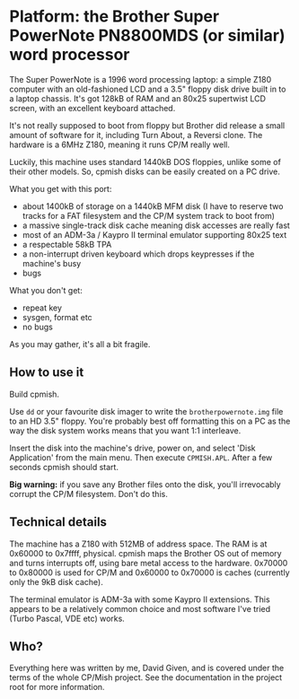 Platform: the Brother Super PowerNote PN8800MDS (or similar) word processor
===========================================================================

The Super PowerNote is a 1996 word processing laptop: a simple Z180 computer
with an old-fashioned LCD and a 3.5" floppy disk drive built in to a laptop
chassis. It's got 128kB of RAM and an 80x25 supertwist LCD screen, with an
excellent keyboard attached.

It's not really supposed to boot from floppy but Brother did release a small
amount of software for it, including Turn About, a Reversi clone. The hardware
is a 6MHz Z180, meaning it runs CP/M really well.

Luckily, this machine uses standard 1440kB DOS floppies, unlike some of their
other models.  So, cpmish disks can be easily created on a PC drive.

What you get with this port:

- about 1400kB of storage on a 1440kB MFM disk (I have to reserve two tracks for
  a FAT filesystem and the CP/M system track to boot from)
- a massive single-track disk cache meaning disk accesses are really fast
- most of an ADM-3a / Kaypro II terminal emulator supporting 80x25 text
- a respectable 58kB TPA
- a non-interrupt driven keyboard which drops keypresses if the machine's busy
- bugs

What you don't get:

- repeat key
- sysgen, format etc
- no bugs

As you may gather, it's all a bit fragile.


How to use it
-------------

Build cpmish.

Use `dd` or your favourite disk imager to write the `brotherpowernote.img` file
to an HD 3.5" floppy. You're probably best off formatting this on a PC as the
way the disk system works means that you want 1:1 interleave.

Insert the disk into the machine's drive, power on, and select 'Disk Application'
from the main menu. Then execute `CPMISH.APL`. After a few seconds cpmish should
start.

**Big warning:** if you save any Brother files onto the disk, you'll
irrevocably corrupt the CP/M filesystem. Don't do this.


Technical details
-----------------

The machine has a Z180 with 512MB of address space. The RAM is at 0x60000 to
0x7ffff, physical. cpmish maps the Brother OS out of memory and turns interrupts
off, using bare metal access to the hardware. 0x70000 to 0x80000 is used for
CP/M and 0x60000 to 0x70000 is caches (currently only the 9kB disk cache).

The terminal emulator is ADM-3a with some Kaypro II extensions.  This appears to
be a relatively common choice and most software I've tried (Turbo Pascal, VDE
etc) works.


Who?
----

Everything here was written by me, David Given, and is covered under the
terms of the whole CP/Mish project. See the documentation in the project root
for more information.
